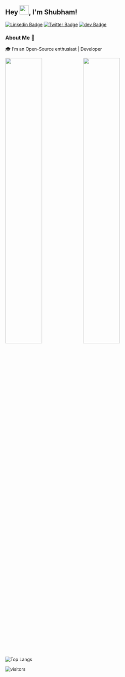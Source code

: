 ## Hey <img src="https://github.com/TheDudeThatCode/TheDudeThatCode/blob/master/Assets/Hi.gif" width="29px">, I'm Shubham!


[![Linkedin Badge](https://img.shields.io/badge/-ShubhamYadav-blue?style=social&logo=Linkedin&logoColor=blue&link=https://www.linkedin.com/in/shubham-yadav-3848261aa/)](https://www.linkedin.com/in/shivaylamba/)
[![Twitter Badge](http://img.shields.io/badge/-@shubhztwt-1ca0f1?style=social&logo=twitter&logoColor=blue&link=https://twitter.com/shubhztwt)](https://twitter.com/howdevelop) 
[![dev Badge](https://img.shields.io/badge/-dev.to/shubh-03a57a?style=social&logo=Medium&logoColor=black&link=https://dev.to/shubh)](https://dev.to/shubh)

### About Me 🚀
🎓 I’m an Open-Source enthusiast | Developer


<p align="left">
	
  <img width="48%" src="https://github-readme-stats.vercel.app/api?username=shubh22121&show_icons=true&theme=tokyonight"/>
  <img width="48%" src="https://github-readme-streak-stats.herokuapp.com/?user=shubh22121&theme=tokyonight"/>
  
</p>



![Top Langs](https://github-readme-stats.vercel.app/api/top-langs/?username=shubh22121&show_icons=true&theme=tokyonight&layout=compact)




![visitors](https://visitor-badge.laobi.icu/badge?page_id=shubh22121.shubh22121)
<!-- theme tokyonight
 ![Shubham's github stats](https://github-readme-stats.vercel.app/api?username=shubh22121&show_icons=true&theme=tokyonight&hide_border=true)
<img width="37.3%" src="https://github-readme-stats.vercel.app/api/top-langs/?username=shubh22121&theme=tokyonight&count_private=true&line_height=52">-->
